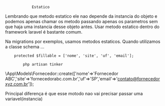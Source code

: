                 Estatico

Lembrando que metodo estatico ele nao depende da instancia do objeto e podemos apenas chamar os metodo passando 
apenas os parametros sem que haja uma instancia desse objeto antes.
    Usar metodo estatico dentro do framework laravel é bastante comum.

Na migrations por exemplos, usamos metodos estaticos. Quando utilizamos a classe schema ...


        protected $fillable = ['nome', 'site', 'uf', 'email'];

            php artisan tinker

\App\Models\Fornecedor::create(['nome'=>'Fornecedor ABC','site'=>'fornecedorabc.com.br','uf'=>'SP','email'=>'contato@fornecedorxyz.com.br']);



Principal diferença é que esse motodo nao vai precisar passar uma variavel(instancia)